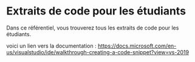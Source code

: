 # Extraits de code pour les étudiants

Dans ce référentiel, vous trouverez tous les extraits de code pour les étudiants.

voici un lien vers la documentation : <https://docs.microsoft.com/en-us/visualstudio/ide/walkthrough-creating-a-code-snippet?view=vs-2019>
